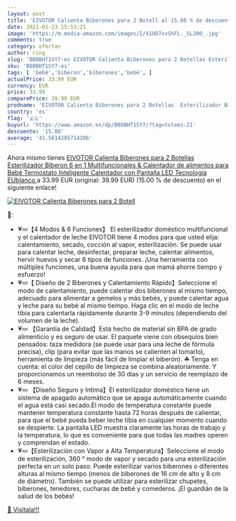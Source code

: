 ```yaml
---
layout: post
title: 'EIVOTOR Calienta Biberones para 2 Botell al 15.00 % de descuento'
date: 2021-01-23 15:53:21
image: 'https://m.media-amazon.com/images/I/41UD7xvShFL._SL200_.jpg'
comments: true
category: ofertas
author: ring
slug: 'B08BHT1SY7-es EIVOTOR Calienta Biberones para 2 Botellas Esterilizador...'
sku: 'B08BHT1SY7-es'
tags: [ 'bebé','biberon','biberones','bebé', ]
actualPrice: 33.99 EUR
currency: EUR
price: 33.99
comparePrice: 39.99 EUR
prodname: 'EIVOTOR Calienta Biberones para 2 Botellas  Esterilizador Biberon 6 en 1 Multifuncionales & Calentador de alimentos para Bebé  Termostato Inteligente Calentador con Pantalla LED Tecnología  EUblanco '
country: 'es'
flag: '🇪🇸'
buyurl: 'https://www.amazon.es/dp/B08BHT1SY7/?tag=tolees-21'
descuento: '15.00'
average: '41.5614285714286'
---
```


Ahora mismo tienes [EIVOTOR Calienta Biberones para 2 Botellas  Esterilizador Biberon 6 en 1 Multifuncionales & Calentador de alimentos para Bebé  Termostato Inteligente Calentador con Pantalla LED Tecnología  EUblanco ](https://www.amazon.es/dp/B08BHT1SY7/?tag=tolees-21) a 33.99 EUR (original: 39.99 EUR) (15.00 %  de descuento) en el siguiente enlace!

[![EIVOTOR Calienta Biberones para 2 Botell](https://m.media-amazon.com/images/I/41UD7xvShFL._SL200_.jpg)](https://www.amazon.es/dp/B08BHT1SY7/?tag=tolees-21)

🔎:

- 💗💤【4 Modos & 6 Funciones】 El esterilizador doméstico multifuncional y el calentador de leche EIVOTOR tiene 4 modos para que usted elija: calentamiento, secado, cocción al vapor, esterilización. Se puede usar para calentar leche, desinfectar, preparar leche, calentar alimentos, hervir huevos y secar 6 tipos de funciones. ¡Una herramienta con múltiples funciones, una buena ayuda para que mamá ahorre tiempo y esfuerzo!
- 💗💤【 Diseño de 2 Biberones y Calentamiento Rápido】Seleccione el modo de calentamiento, puede calentar dos biberones al mismo tiempo, adecuado para alimentar a gemelos y más bebés, y puede calentar agua y leche para su bebé al mismo tiempo. Haga clic en el modo de leche tibia para calentarla rápidamente durante 3-9 minutos (dependiendo del volumen de la leche).
- 💗💤 【Garantía de Calidad】Está hecho de material sin BPA de grado alimenticio y es seguro de usar. El paquete viene con obsequios bien pensados: taza medidora (se puede usar para una leche de fórmula precisa), clip (para evitar que las manos se calienten al tomarlo), herramienta de limpieza (más fácil de limpiar el biberón). ☘ Tenga en cuenta: el color del cepillo de limpieza se combina aleatoriamente. Y proporcionamos un reembolso de 30 días y un servicio de reemplazo de 6 meses.
- 💗💤 【Diseño Seguro y Intima】El esterilizador doméstico tiene un sistema de apagado automático que se apaga automáticamente cuando el agua está casi secado.El modo de temperatura constante puede mantener temperatura constante hasta 72 horas después de calientar, para que el bebé pueda beber leche tibia en cualquier momento cuando se despierte. La pantalla LED muestra claramente las horas de trabajo y la temperatura, lo que es conveniente para que todas las madres operen y comprendan el estado.
- 💗💤【Esterilización con Vapor a Alta Temperatura】Seleccione el modo de esterilización, 360 ​​° modo de vapor y secado para una esterilización perfecta en un solo paso. Puede esterilizar varios biberones o diferentes alturas al mismo tiempo (menos de biberones de 16 cm de alto y 8 cm de diámetro). También se puede utilizar para esterilizar chupetes, biberones, tenedores, cucharas de bebé y comederos. ¡El guardián de la salud de los bebés!

[🛒 Visítala!!!](https://www.amazon.es/dp/B08BHT1SY7/?tag=tolees-21)
